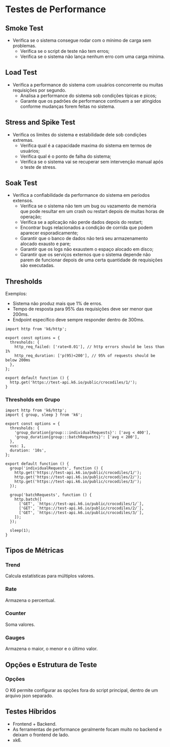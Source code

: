 # Testes de Performance
## Smoke Test
- Verifica se o sistema consegue rodar com o mínimo de carga sem problemas.
    - Verifica se o script de teste não tem erros;
    - Verifica se o sistema não lança nenhum erro com uma carga mínima.

## Load Test
- Verifica a performance do sistema com usuários concorrente ou muitas requisições por segundo.
    - Analisa a performance do sistema sob condições típicas e picos;
    - Garante que os padrões de performance continuem a ser atingidos conforme mudanças forem feitas no sistema.

## Stress and Spike Test
- Verifica os limites do sistema e estabilidade dele sob condições extremas.
    - Verifica qual é a capacidade maxima do sistema em termos de usuários;
    - Verifica qual é o ponto de falha do sistema;
    - Verifica se o sistema vai se recuperar sem intervenção manual após o teste de stress.

## Soak Test
- Verifica a confiabilidade da performance do sistema em períodos extensos.
    - Verifica se o sistema não tem um bug ou vazamento de memória que pode resultar em um crash ou restart depois de muitas horas de operação;
    - Verifica se a aplicação não perde dados depois do restart;
    - Encontrar bugs relacionados a condição de corrida que podem aparecer esporadicamente;
    - Garantir que o banco de dados não terá seu armazenamento alocado exausto e pare;
    - Garantir que os logs não exaustem o espaço alocado em disco;
    - Garantir que os serviços externos que o sistema depende não parem de funcionar depois de uma certa quantidade de requisições são executadas.

## Thresholds
Exemplos:
- Sistema não produz mais que 1% de erros.
- Tempo de resposta para 95% das requisições deve ser menor que 200ms.
- Endpoint específico deve sempre responder dentro de 300ms.
    
```
import http from 'k6/http';

export const options = {
  thresholds: {
    http_req_failed: ['rate<0.01'], // http errors should be less than 1%
    http_req_duration: ['p(95)<200'], // 95% of requests should be below 200ms
  },
};

export default function () {
  http.get('https://test-api.k6.io/public/crocodiles/1/');
}
```

### Thresholds em Grupo
```
import http from 'k6/http';
import { group, sleep } from 'k6';

export const options = {
  thresholds: {
    'group_duration{group:::individualRequests}': ['avg < 400'],
    'group_duration{group:::batchRequests}': ['avg < 200'],
  },
  vus: 1,
  duration: '10s',
};

export default function () {
  group('individualRequests', function () {
    http.get('https://test-api.k6.io/public/crocodiles/1/');
    http.get('https://test-api.k6.io/public/crocodiles/2/');
    http.get('https://test-api.k6.io/public/crocodiles/3/');
  });

  group('batchRequests', function () {
    http.batch([
      ['GET', `https://test-api.k6.io/public/crocodiles/1/`],
      ['GET', `https://test-api.k6.io/public/crocodiles/2/`],
      ['GET', `https://test-api.k6.io/public/crocodiles/3/`],
    ]);
  });

  sleep(1);
}
```

## Tipos de Métricas
### Trend
Calcula estatísticas para múltiplos valores.

### Rate
Armazena o percentual.

### Counter
Soma valores.

### Gauges
Armazena o maior, o menor e o último valor.

## Opções e Estrutura de Teste
### Opções
O K6 permite configurar as opções fora do script principal, dentro de um arquivo json separado.

## Testes Híbridos
- Frontend + Backend.
- As ferramentas de performance geralmente focam muito no backend e deixam o frontend de lado.
- xk6.